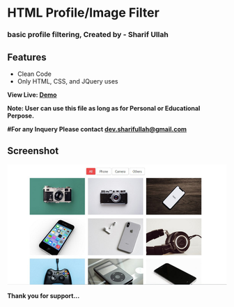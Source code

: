 <h1>HTML Profile/Image Filter</h1>

<h3>basic profile filtering, Created by - <strong>Sharif Ullah</strong></h3>

<h2>Features</h2>
<ul>
  <li>Clean Code</li>
  <li>Only HTML, CSS, and JQuery uses</li>
</ul>



<strong>View Live: <a href="https://devsharif.github.io/profilefilter">Demo</a>

<strong>Note: </strong>User can use this file as long as for Personal or Educational Perpose.

#For any Inquery Please contact dev.sharifullah@gmail.com

<h2>Screenshot</h2>

 <img src="https://raw.githubusercontent.com/devsharif/profilefilter/master/asset/image/imagefilter.jpg" alt="HTML Profile Filter">

Thank you for support...
